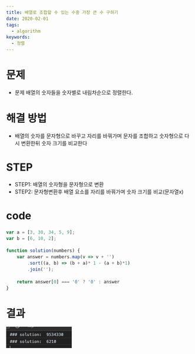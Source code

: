 ```yaml
---
title: 배열로 조합할 수 있는 수중 가장 큰 수 구하기
date: 2020-02-01
tags:
  - algorithm
keywords:
  - 정렬
---
```


# 문제 
* 문제 배열의 숫자들을 숫자별로 내림차순으로 정렬한다. 
        
# 해결 방법 
* 배열의 숫자를 문자형으로 바꾸고 자리를 바꿔가며 문자를 조합하고 숫자형으로 다시 변환한뒤 숫자 크기를 비교한다

# STEP
* STEP1: 배열의 숫자형을 문자형으로 변환
* STEP2: 문자형변환후 배열 요소를 자리를 바꿔가며 숫자 크기를 비교(문자열x)

# code
```js
var a = [3, 30, 34, 5, 9];
var b = [6, 10, 2];

function solution(numbers) {
    var answer = numbers.map(v => v + '')
        .sort((a, b) => (b + a)* 1 - (a + b)*1)
        .join('');

    return answer[0] === '0' ? '0' : answer
}
```

# 결과
![](result.png)
